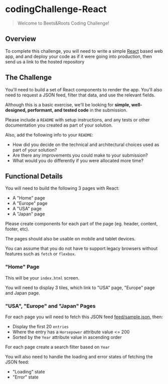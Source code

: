 # codingChallenge-React

> Welcome to Beets&Roots Coding Challenge!

## Overview

To complete this challenge, you will need to write a simple [React](https://facebook.github.io/react/) based web app, and and deploy your code as if it were going into production, then send us a link to the hosted repository


## The Challenge

You'll need to build a set of React components to render the app. You'll also need to request a JSON feed, filter that data, and use the relevant fields.

Although this is a basic exercise, we'll be looking for **simple, well-designed, performant, and tested code** in the submission.

Please include a `README` with setup instructions, and any tests or other documentation you created as part of your solution.

Also, add the following info to your `README`:

- How did you decide on the technical and architectural choices used as part of your solution?
- Are there any improvements you could make to your submission?
- What would you do differently if you were allocated more time?

## Functional Details

You will need to build the following 3 pages with React:

- A "Home" page
- A "Europe" page
- A "USA" page
- A "Japan" page

Please create components for each part of the page (eg. header, content, footer, etc).

The pages should also be usable on mobile and tablet devices.

You can assume that you do not have to support legacy browsers without features such as `fetch` or `flexbox`.

### "Home" Page

This will be your `index.html` screen.

You will need to display 3 tiles, which link to "USA" page, "Europe" page and Japan page.

### "USA", "Europe" and "Japan" Pages


For each page you will need to fetch this JSON feed [feed/sample.json](https://github.com/vega/vega/blob/master/docs/data/cars.json), then:

- Display the first 20 `entries`
- Where the entry has a `Horsepower` attribute value <= 200
- Sorted by the `Year` attribute value in ascending order

For each page create a search filter based on  `Year` 

You will also need to handle the loading and error states of fetching the JSON feed:

- "Loading" state
- "Error" state 



